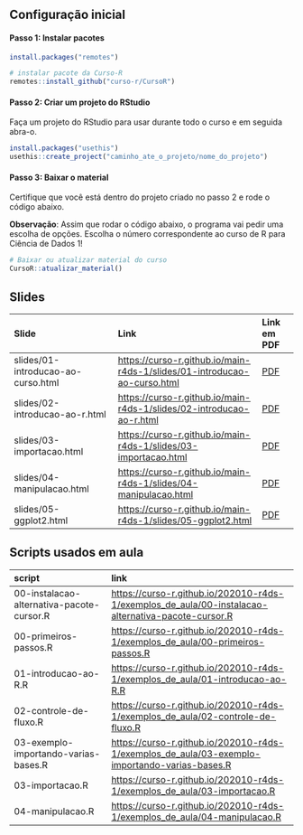 
<!-- README.md is generated from README.Rmd. Please edit that file -->

## Configuração inicial

#### Passo 1: Instalar pacotes

``` r
install.packages("remotes")

# instalar pacote da Curso-R
remotes::install_github("curso-r/CursoR")
```

#### Passo 2: Criar um projeto do RStudio

Faça um projeto do RStudio para usar durante todo o curso e em seguida
abra-o.

``` r
install.packages("usethis")
usethis::create_project("caminho_ate_o_projeto/nome_do_projeto")
```

#### Passo 3: Baixar o material

Certifique que você está dentro do projeto criado no passo 2 e rode o
código abaixo.

**Observação**: Assim que rodar o código abaixo, o programa vai pedir
uma escolha de opções. Escolha o número correspondente ao curso de R
para Ciência de Dados 1\!

``` r
# Baixar ou atualizar material do curso
CursoR::atualizar_material()
```

## Slides

| Slide                              | Link                                                                       | Link em PDF                                                                                 |
| :--------------------------------- | :------------------------------------------------------------------------- | :------------------------------------------------------------------------------------------ |
| slides/01-introducao-ao-curso.html | <https://curso-r.github.io/main-r4ds-1/slides/01-introducao-ao-curso.html> | <a href='https://curso-r.github.io/main-r4ds-1/slides/01-introducao-ao-curso.pdf'> PDF </a> |
| slides/02-introducao-ao-r.html     | <https://curso-r.github.io/main-r4ds-1/slides/02-introducao-ao-r.html>     | <a href='https://curso-r.github.io/main-r4ds-1/slides/02-introducao-ao-r.pdf'> PDF </a>     |
| slides/03-importacao.html          | <https://curso-r.github.io/main-r4ds-1/slides/03-importacao.html>          | <a href='https://curso-r.github.io/main-r4ds-1/slides/03-importacao.pdf'> PDF </a>          |
| slides/04-manipulacao.html         | <https://curso-r.github.io/main-r4ds-1/slides/04-manipulacao.html>         | <a href='https://curso-r.github.io/main-r4ds-1/slides/04-manipulacao.pdf'> PDF </a>         |
| slides/05-ggplot2.html             | <https://curso-r.github.io/main-r4ds-1/slides/05-ggplot2.html>             | <a href='https://curso-r.github.io/main-r4ds-1/slides/05-ggplot2.pdf'> PDF </a>             |

## Scripts usados em aula

| script                                    | link                                                                                                 |
| :---------------------------------------- | :--------------------------------------------------------------------------------------------------- |
| 00-instalacao-alternativa-pacote-cursor.R | <https://curso-r.github.io/202010-r4ds-1/exemplos_de_aula/00-instalacao-alternativa-pacote-cursor.R> |
| 00-primeiros-passos.R                     | <https://curso-r.github.io/202010-r4ds-1/exemplos_de_aula/00-primeiros-passos.R>                     |
| 01-introducao-ao-R.R                      | <https://curso-r.github.io/202010-r4ds-1/exemplos_de_aula/01-introducao-ao-R.R>                      |
| 02-controle-de-fluxo.R                    | <https://curso-r.github.io/202010-r4ds-1/exemplos_de_aula/02-controle-de-fluxo.R>                    |
| 03-exemplo-importando-varias-bases.R      | <https://curso-r.github.io/202010-r4ds-1/exemplos_de_aula/03-exemplo-importando-varias-bases.R>      |
| 03-importacao.R                           | <https://curso-r.github.io/202010-r4ds-1/exemplos_de_aula/03-importacao.R>                           |
| 04-manipulacao.R                          | <https://curso-r.github.io/202010-r4ds-1/exemplos_de_aula/04-manipulacao.R>                          |
